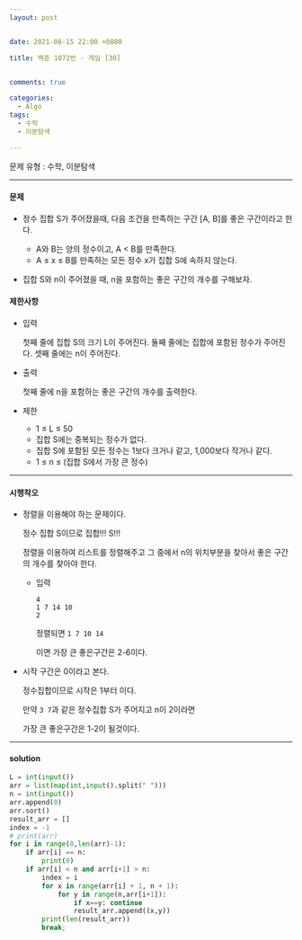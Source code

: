 ```yaml
---
layout: post


date: 2021-08-15 22:00 +0800

title: 백준 1072번 - 게임 [30] 


comments: true

categories: 
  - Algo
tags: 
  - 수학
  - 이분탐색

---
```




문제 유형 : 수학, 이분탐색

---

#### 문제

- 정수 집합 S가 주어졌을때, 다음 조건을 만족하는 구간 [A, B]를 좋은 구간이라고 한다.
  - A와 B는 양의 정수이고, A < B를 만족한다.
  - A ≤ x ≤ B를 만족하는 모든 정수 x가 집합 S에 속하지 않는다.

- 집합 S와 n이 주어졌을 때, n을 포함하는 좋은 구간의 개수를 구해보자.



#### 제한사항

- 입력

  첫째 줄에 집합 S의 크기 L이 주어진다. 둘째 줄에는 집합에 포함된 정수가 주어진다. 셋째 줄에는 n이 주어진다.

- 출력  

  첫째 줄에 n을 포함하는 좋은 구간의 개수를 출력한다.

  

- 제한

  - 1 ≤ L ≤ 50
  - 집합 S에는 중복되는 정수가 없다.
  - 집합 S에 포함된 모든 정수는 1보다 크거나 같고, 1,000보다 작거나 같다.
  - 1 ≤ n ≤ (집합 S에서 가장 큰 정수)



---

#### 시행착오

- 정렬을 이용해야 하는 문제이다. 

  정수 집합 S이므로 집합!!! S!!!

  정렬을 이용하여 리스트를 정렬해주고 그 중에서 n의 위치부분을 찾아서 좋은 구간의 개수를 찾아야 한다. 

  - 입력

    ```
    4
    1 7 14 10
    2
    ```

    정렬되면 `1 7 10 14`

    이면 가장 큰 좋은구간은 2-6이다. 

- 시작 구간은 0이라고 본다. 

  정수집합이므로 시작은 1부터 이다. 

  만약 `3 7`과 같은 정수집합 S가 주어지고 n이 2이라면 

  가장 큰 좋은구간은 1-2이 될것이다. 

---



#### solution

```python
L = int(input())
arr = list(map(int,input().split(" ")))
n = int(input())
arr.append(0)
arr.sort()
result_arr = []
index = -1
# print(arr)
for i in range(0,len(arr)-1):
    if arr[i] == n:
        print(0)
    if arr[i] < n and arr[i+1] > n:
        index = i
        for x in range(arr[i] + 1, n + 1):
            for y in range(n,arr[i+1]):
                if x==y: continue
                result_arr.append((x,y))
        print(len(result_arr))
        break;

```



 